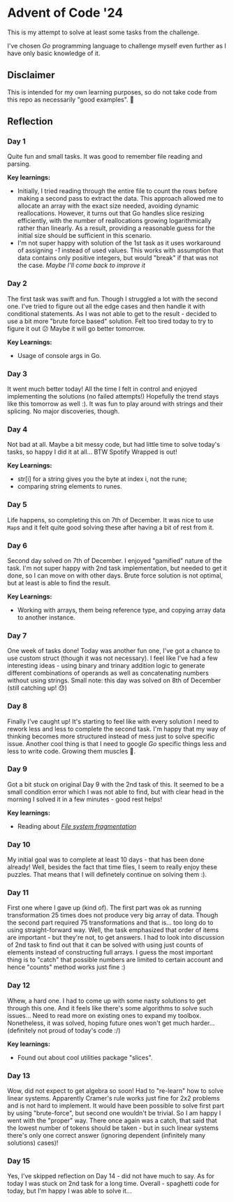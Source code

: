# Advent of Code '24

This is my attempt to solve at least some tasks from the challenge.

I've chosen _Go_ programming language to challenge myself even further as I have only basic knowledge of it.

## Disclaimer
This is intended for my own learning purposes, so do not take code from this repo as necessarily "good examples". 🙂

## Reflection
### Day 1
Quite fun and small tasks. It was good to remember file reading and parsing.

__Key learnings:__
- Initially, I tried reading through the entire file to count the rows before making a second pass to extract the data. This approach allowed me to allocate an array with the exact size needed, avoiding dynamic reallocations. However, it turns out that Go handles slice resizing efficiently, with the number of reallocations growing logarithmically rather than linearly. As a result, providing a reasonable guess for the initial size should be sufficient in this scenario.
- I'm not super happy with solution of the 1st task as it uses workaround of assigning _-1_ instead of used values. This works with assumption that data contains only positive integers, but would "break" if that was not the case. _Maybe I'll come back to improve it_

### Day 2
The first task was swift and fun. Though I struggled a lot with the second one. I've tried to figure out all the edge cases and then handle it with conditional statements. As I was not able to get to the result - decided to use a bit more "brute force based" solution. Felt too tired today to try to figure it out 😕 Maybe it will go better tomorrow.

__Key Learnings:__
- Usage of console args in Go.

### Day 3
It went much better today! All the time I felt in control and enjoyed implementing the solutions (no failed attempts!) Hopefully the trend stays like this tomorrow as well :). It was fun to play around with strings and their splicing. No major discoveries, though.

### Day 4
Not bad at all. Maybe a bit messy code, but had little time to solve today's tasks, so happy I did it at all... BTW Spotify Wrapped is out!

__Key Learnings:__
- str[i] for a string gives you the byte at index i, not the rune;
- comparing string elements to runes.

### Day 5
Life happens, so completing this on 7th of December. It was nice to use `Map`s and it felt quite good solving these after having a bit of rest from it.

### Day 6
Second day solved on 7th of December. I enjoyed "gamified" nature of the task. I'm not super happy with 2nd task implementation, but needed to get it done, so I can move on with other days. Brute force solution is not optimal, but at least is able to find the result.

__Key Learnings:__
- Working with arrays, them being reference type, and copying array data to another instance.

### Day 7
One week of tasks done! Today was another fun one, I've got a chance to use custom struct (though it was not necessary). I feel like I've had a few interesting ideas - using binary and trinary addition logic to generate different combinations of operands as well as concatenating numbers without using strings. Small note: this day was solved on 8th of December (still catching up! 😓)

### Day 8
Finally I've caught up! It's starting to feel like with every solution I need to rework less and less to complete the second task. I'm happy that my way of thinking becomes more structured instead of mess just to solve specific issue. Another cool thing is that I need to google _Go_ specific things less and less to write code. Growing them muscles 💪.

### Day 9
Got a bit stuck on original Day 9 with the 2nd task of this. It seemed to be a small condition error which I was not able to find, but with clear head in the morning I solved it in a few minutes - good rest helps!

__Key learnings:__
- Reading about [_File system fragmentation_](https://en.wikipedia.org/wiki/File_system_fragmentation)

### Day 10
My initial goal was to complete at least 10 days - that has been done already! Well, besides the fact that time flies, I seem to really enjoy these puzzles. That means that I will definetely continue on solving them :).

### Day 11
First one where I gave up (kind of). The first part was ok as running transformation 25 times does not produce very big array of data. Though the second part required 75 transformations and that is... too long do to using straight-forward way. Well, the task emphasized that order of items are important - but they're not, to get answers. I had to look into discussion of 2nd task to find out that it can be solved with using just counts of elements instead of constructing full arrays. I guess the most important thing is to "catch" that possible numbers are limited to certain account and hence "counts" method works just fine :)

### Day 12
Whew, a hard one. I had to come up with some nasty solutions to get through this one. And it feels like there's some algorithms to solve such issues... Need to read more on existing ones to expand my toolbox. Nonetheless, it was solved, hoping future ones won't get much harder... (definitely not proud of today's code :/)

__Key learnings:__
- Found out about cool utilities package "slices".

### Day 13
Wow, did not expect to get algebra so soon! Had to "re-learn" how to solve linear systems. Apparently Cramer's rule works just fine for 2x2 problems and is not hard to implement. It would have been possible to solve first part by using "brute-force", but second one wouldn't be trivial. So I am happy I went with the "proper" way. There once again was a catch, that said that the lowest number of tokens should be taken - but in such linear systems there's only one correct answer (ignoring dependent (infinitely many solutions) cases)!

### Day 15
Yes, I've skipped reflection on Day 14 - did not have much to say. As for today I was stuck on 2nd task for a long time. Overall - spaghetti code for today, but I'm happy I was able to solve it...
